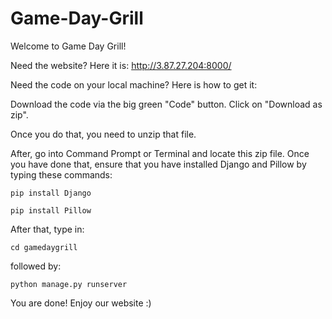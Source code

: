 # Game-Day-Grill

Welcome to Game Day Grill!

Need the website? Here it is: http://3.87.27.204:8000/

Need the code on your local machine? Here is how to get it:

Download the code via the big green "Code" button. Click on "Download as zip".

Once you do that, you need to unzip that file.

After, go into Command Prompt or Terminal and locate this zip file. Once you have done that, ensure that you have installed Django and Pillow by typing these commands:

```shell
pip install Django
```

```shell
pip install Pillow
```

After that, type in:

```shell
cd gamedaygrill
```

followed by:

```shell
python manage.py runserver
```

You are done! Enjoy our website :)
